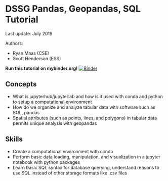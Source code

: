 # DSSG Pandas, Geopandas, SQL Tutorial
Last update: July 2019

Authors: 
* Ryan Maas (CSE)
* Scott Henderson (ESS)

**Run this tutorial on mybinder.org!**
[![Binder](https://mybinder.org/badge_logo.svg)](https://mybinder.org/v2/gh/uwescience/dssg-pandas-sql-tutorial/master?urlpath=lab)

## Concepts
* What is jupyterhub/jupyterlab and how is it used with conda and python to setup a computational environment
* How do we organize and analyze tabular data with software such as SQL, pandas
* Spatial attributes (such as points, lines, and polygons) in tabular data permits unique analysis with geopandas

## Skills
* Create a computational environment with conda
* Perform basic data loading, manipulation, and visualization in a jupyter notebook with python packages
* Learn basic SQL syntax for database querying, understand reasons to use SQL instead of other storage formats like .csv files
